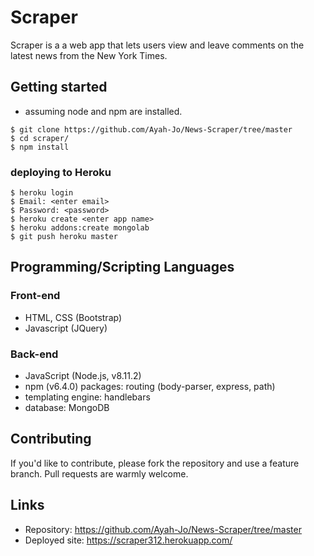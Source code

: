 # Scraper

Scraper is a a web app that lets users view and leave comments on the latest news from the New York Times.

## Getting started
- assuming node and npm are installed. 

```shell
$ git clone https://github.com/Ayah-Jo/News-Scraper/tree/master
$ cd scraper/
$ npm install
```
### deploying to Heroku
```shell
$ heroku login
$ Email: <enter email>
$ Password: <password>
$ heroku create <enter app name>
$ heroku addons:create mongolab
$ git push heroku master
```

## Programming/Scripting Languages
### Front-end
- HTML, CSS (Bootstrap)
- Javascript (JQuery)

### Back-end
- JavaScript (Node.js, v8.11.2)
- npm (v6.4.0) packages: routing (body-parser, express, path)
- templating engine: handlebars
- database: MongoDB

## Contributing

If you'd like to contribute, please fork the repository and use a feature
branch. Pull requests are warmly welcome.

## Links

- Repository: https://github.com/Ayah-Jo/News-Scraper/tree/master
- Deployed site: https://scraper312.herokuapp.com/

